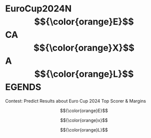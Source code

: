 # EuroCup2024N$${\color{orange}E}$$CA$${\color{orange}X}$$A$${\color{orange}L}$$EGENDS
Contest: Predict Results about Euro Cup 2024 Top Scorer &amp; Margins

$${\color{orange}E}$$

$${\color{orange}x}$$

$${\color{orange}L}$$
